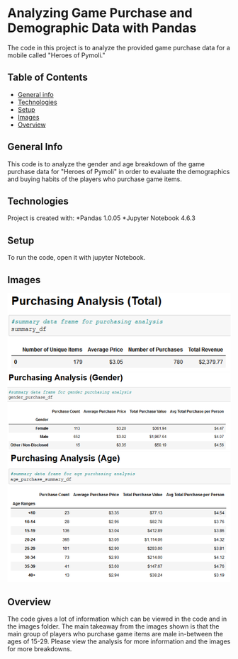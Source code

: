 # Analyzing Game Purchase and Demographic Data with Pandas

The code in this project is to analyze the provided game purchase data for a mobile called "Heroes of Pymoli."

## Table of Contents 
* [General info](#General-info)  
* [Technologies](#technologies)  
* [Setup](#setup)  
* [Images](#images)  
* [Overview](#overview)  

## General Info
This code is to analyze the gender and age breakdown of the game purchase data for "Heroes of Pymoli" in order to evaluate the demographics and buying habits of the players who purchase game items. 

## Technologies
Project is created with:
*Pandas 1.0.05
*Jupyter Notebook 4.6.3

## Setup
To run the code, open it with jupyter Notebook.

## Images

![image](HeroesOfPymoli/Images/2_Purchashing_Analysis_Total.png)
![image](HeroesOfPymoli/Images/4_Gender_Purchashing_Analysis.png)
![image](HeroesOfPymoli/Images/6_Age_Purchashing_Analysis.png)

## Overview
The code gives a lot of information which can be viewed in the code and in the images folder. The main takeaway from the images shown is that the main group of players who purchase game items are male in-between the ages of 15-29. Please view the analysis for more information and the images for more breakdowns. 
